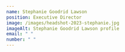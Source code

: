 ```yaml
---
name: Stephanie Goodrid Lawson
position: Executive Director
image: /images/headshot-2023-stephanie.jpg
imageAlt: Stephanie Goodrid Lawson profile
email: " "
number: " "
---
```

